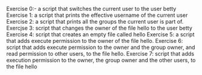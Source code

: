 Exercise 0:- a script that switches the current user to the user betty
Exercise 1: a script that prints the effective username of the current user
Exercise 2: a script that prints all the groups the current user is part of.
Exercjse 3: script that changes the owner of the file hello to the user betty
Exercise 4: script that creates an empty file called hello
Exercise 5: a script that adds execute permission to the owner of the file hello.
Exercise 6: script that adds execute permission to the owner and the group owner, and read permission to other users, to the file hello.
Exercise 7: script that adds execution permission to the owner, the group owner and the other users, to the file hello
